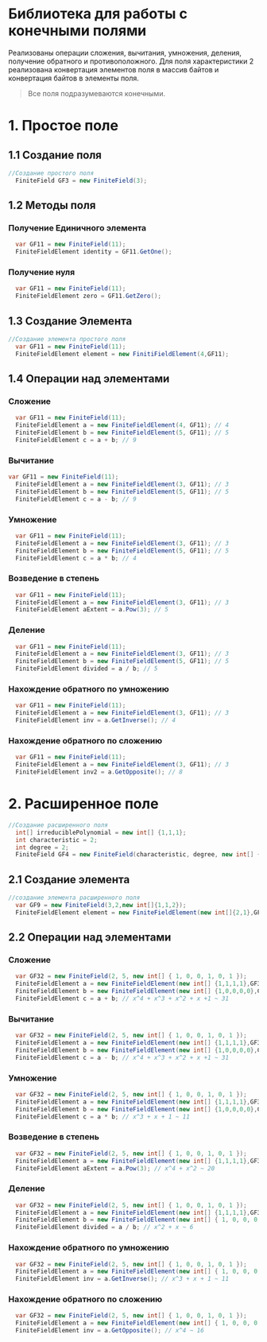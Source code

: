 # Библиотека для работы с конечными полями
Реализованы операции сложения, вычитания, умножения, деления, получение обратного и противоположного.
Для поля характеристики 2 реализована конвертация элементов поля в массив байтов и конвертация байтов в элементы поля.
> Все поля подразумеваются конечными.
# 1. Простое поле
## 1.1 Cоздание поля
```c#
//Создание простого поля
  FiniteField GF3 = new FiniteField(3);
```
## 1.2 Методы поля
### Получение Единичного элемента
```c#
  var GF11 = new FiniteField(11);
  FiniteFieldElement identity = GF11.GetOne();
```
### Получение нуля
```c#
  var GF11 = new FiniteField(11);
  FiniteFieldElement zero = GF11.GetZero();
```
## 1.3 Создание Элемента 
```c#
//Создание элемента простого поля
  var GF11 = new FiniteField(11);
  FiniteFieldElement element = new FinitiFieldElement(4,GF11);
```
## 1.4 Операции над элементами
### Сложение
```c#
  var GF11 = new FiniteField(11);
  FiniteFieldElement a = new FiniteFieldElement(4, GF11); // 4
  FiniteFieldElement b = new FiniteFieldElement(5, GF11); // 5
  FiniteFieldElement c = a + b; // 9
```
### Вычитание
```c#
var GF11 = new FiniteField(11);
  FiniteFieldElement a = new FiniteFieldElement(3, GF11); // 3
  FiniteFieldElement b = new FiniteFieldElement(5, GF11); // 5
  FiniteFieldElement c = a - b; // 9
```
### Умножение
```c#
  var GF11 = new FiniteField(11);
  FiniteFieldElement a = new FiniteFieldElement(3, GF11); // 3
  FiniteFieldElement b = new FiniteFieldElement(5, GF11); // 5
  FiniteFieldElement c = a * b; // 4 
```
### Возведение в степень
```c#
  var GF11 = new FiniteField(11);
  FiniteFieldElement a = new FiniteFieldElement(3, GF11); // 3
  FiniteFieldElement aExtent = a.Pow(3); // 5
```
### Деление
```c#
  var GF11 = new FiniteField(11);
  FiniteFieldElement a = new FiniteFieldElement(3, GF11); // 3
  FiniteFieldElement b = new FiniteFieldElement(5, GF11); // 5
  FiniteFieldElement divided = a / b; // 5
```
### Нахождение обратного по умножению
```c#
  var GF11 = new FiniteField(11);
  FiniteFieldElement a = new FiniteFieldElement(3, GF11); // 3
  FiniteFieldElement inv = a.GetInverse(); // 4
```
### Нахождение обратного по сложению
```c#
  var GF11 = new FiniteField(11);
  FiniteFieldElement a = new FiniteFieldElement(3, GF11); // 3
  FiniteFieldElement inv2 = a.GetOpposite(); // 8
```

# 2. Расширенное поле
```c#
//Создание расширенного поля
  int[] irreduciblePolynomial = new int[] {1,1,1};
  int characteristic = 2;
  int degree = 2;
  FiniteField GF4 = new FiniteField(characteristic, degree, new int[] { 1, 1, 1 }); 
```
## 2.1 Создание элемента
```c#
//создание элемента расширенного поля
  var GF9 = new FiniteField(3,2,new int[]{1,1,2});
  FiniteFieldElement element = new FiniteFieldElement(new int[]{2,1},GF9)
```
## 2.2 Операции над элементами
### Сложение
```c#
  var GF32 = new FiniteField(2, 5, new int[] { 1, 0, 0, 1, 0, 1 });
  FiniteFieldElement a = new FiniteFieldElement(new int[] {1,1,1,1},GF32); // x^3+x^2+x+1 ~ 15
  FiniteFieldElement b = new FiniteFieldElement(new int[] {1,0,0,0,0},GF32); // x^4 ~ 16
  FiniteFieldElement c = a + b; // x^4 + x^3 + x^2 + x +1 ~ 31
```
### Вычитание
```c#
  var GF32 = new FiniteField(2, 5, new int[] { 1, 0, 0, 1, 0, 1 });
  FiniteFieldElement a = new FiniteFieldElement(new int[] {1,1,1,1},GF32); // x^3+x^2+x+1 ~ 15
  FiniteFieldElement b = new FiniteFieldElement(new int[] {1,0,0,0,0},GF32); // x^4 ~ 16
  FiniteFieldElement c = a - b; // x^4 + x^3 + x^2 + x +1 ~ 31
```
### Умножение
```c#
  var GF32 = new FiniteField(2, 5, new int[] { 1, 0, 0, 1, 0, 1 });
  FiniteFieldElement a = new FiniteFieldElement(new int[] {1,1,1,1},GF32); // x^3+x^2+x+1 ~ 15
  FiniteFieldElement b = new FiniteFieldElement(new int[] {1,0,0,0,0},GF32); // x^4 ~ 16
  FiniteFieldElement c = a * b; // x^3 + x + 1 ~ 11
```
### Возведение в степень
```c#
  var GF32 = new FiniteField(2, 5, new int[] { 1, 0, 0, 1, 0, 1 });
  FiniteFieldElement a = new FiniteFieldElement(new int[] {1,1,1,1},GF32); // x^3+x^2+x+1 ~ 15
  FiniteFieldElement aExtent = a.Pow(3); // x^4 + x^2 ~ 20
```
### Деление
```c#
  var GF32 = new FiniteField(2, 5, new int[] { 1, 0, 0, 1, 0, 1 });
  FiniteFieldElement a = new FiniteFieldElement(new int[] {1,1,1,1},GF32); // x^3+x^2+x+1 ~ 15
  FiniteFieldElement b = new FiniteFieldElement(new int[] { 1, 0, 0, 0, 0 }, GF32); // x^4 ~ 16
  FiniteFieldElement divided = a / b; // x^2 + x ~ 6
```
### Нахождение обратного по умножению
```c#
  var GF32 = new FiniteField(2, 5, new int[] { 1, 0, 0, 1, 0, 1 });
  FiniteFieldElement a = new FiniteFieldElement(new int[] { 1, 0, 0, 0, 0 }, GF32); // x^4 ~ 16
  FiniteFieldElement inv = a.GetInverse(); // x^3 + x + 1 ~ 11
```
### Нахождение обратного по сложению
```c#
  var GF32 = new FiniteField(2, 5, new int[] { 1, 0, 0, 1, 0, 1 });
  FiniteFieldElement a = new FiniteFieldElement(new int[] { 1, 0, 0, 0, 0 }, GF32); // x^4 ~ 16
  FiniteFieldElement inv = a.GetOpposite(); // x^4 ~ 16
```
